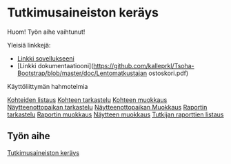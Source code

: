 # Tutkimusaineiston keräys

Huom! Työn aihe vaihtunut!

Yleisiä linkkejä:

* [Linkki sovellukseeni](http://perkoila.users.cs.helsinki.fi/tsoha/)
* [Linkki dokumentaatiooni](https://github.com/kalleprkl/Tsoha-Bootstrap/blob/master/doc/Lentomatkustajan ostoskori.pdf)

Käyttöliittymän hahmotelmia

[Kohteiden listaus](http://perkoila.users.cs.helsinki.fi/tsoha/kohteet)
[Kohteen tarkastelu](http://perkoila.users.cs.helsinki.fi/tsoha/kohde)
[Kohteen muokkaus](http://perkoila.users.cs.helsinki.fi/tsoha/muokkaaKohde)
[Näytteenottopaikan tarkastelu](http://perkoila.users.cs.helsinki.fi/tsoha/paikka)
[Näytteenottopaikan Muokkaus](http://perkoila.users.cs.helsinki.fi/tsoha/muokkaaPaikka)
[Raportin tarkastelu](http://perkoila.users.cs.helsinki.fi/tsoha/raportti)
[Raportin muokkaus](http://perkoila.users.cs.helsinki.fi/tsoha/muokkaaRaportti)
[Näytteen muokkaus](http://perkoila.users.cs.helsinki.fi/tsoha/muokkaaNayte)
[Tutkijan raporttien listaus](http://perkoila.users.cs.helsinki.fi/tsoha/tyyppi)


## Työn aihe

[Tutkimusaineiston keräys](http://advancedkittenry.github.io/suunnittelu_ja_tyoymparisto/aiheet/Tutkimusaineston_kerays.html)
